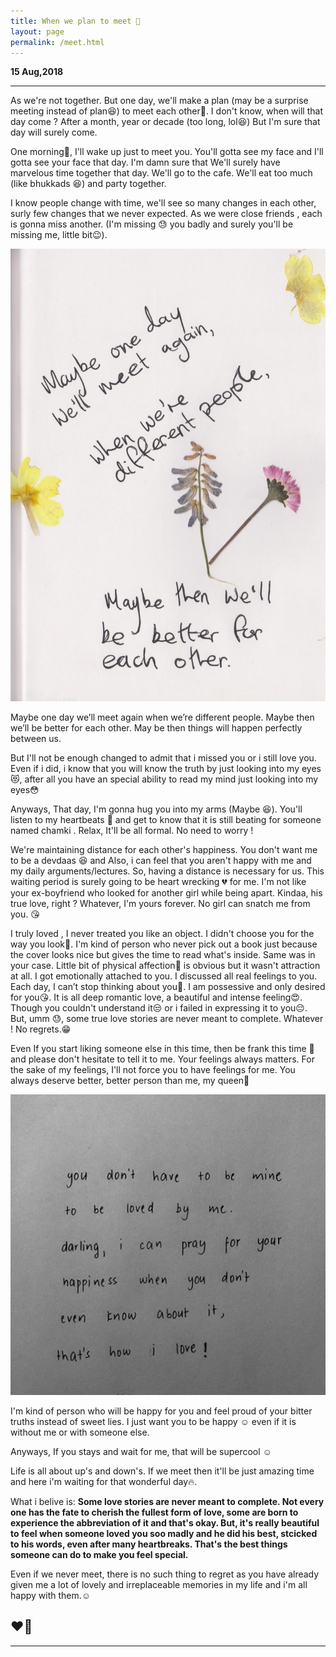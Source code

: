 ```yaml
---
title: When we plan to meet 🤗
layout: page
permalink: /meet.html
---
```


**15 Aug,2018**

---

As we're not together. But one day, we'll make a plan (may be a surprise meeting instead of plan😆) to meet each other🤗. I don't know,  when will that day come ? After a month, year or decade (too long, lol😆) But I'm sure that day will surely come. 

One morning🌄, I'll wake up just to meet you. You'll gotta see my face and I'll gotta see your face that day. I'm damn sure that We'll surely have marvelous time together that day. We'll go to the cafe. We'll eat too much (like bhukkads 😆) and party together.

I know people change with time, we'll see so many changes in each other, surly few changes that we never expected. As we were close friends , each is gonna miss another. (I'm missing 😓 you badly and surely you'll be missing me, little bit😉). 

![meet](../uploads/user/meet.jpg)

Maybe one day we’ll meet again when we’re different people. Maybe then we’ll be better for each other. May be then things will happen perfectly between us.

But I'll not be enough changed to admit that i missed you or i still love you. Even if i did, i know that you will know the truth by just looking into my eyes 😻, after all you have an special ability to read my mind just looking into my eyes😳

Anyways, That day, I'm gonna hug you into my arms (Maybe 😆). You'll listen to my heartbeats 💓 and get to know that it is still beating for someone named chamki . Relax, It'll be all formal. No need to worry !

We're maintaining distance for each other's happiness. You don't want me to be a devdaas 😆 and Also, i can feel that you aren't happy with me and my daily arguments/lectures. So, having a distance is necessary for us. This waiting period is surely going to be heart wrecking 💔 for me. I'm not like your ex-boyfriend who looked for another girl while being apart. Kindaa, his true love, right ? Whatever, I'm yours forever. No girl can snatch me from you. 😘 

I truly loved , I never treated you like an object. I didn't choose you for the way you look🙍. I'm kind of person who never pick out a book just because the cover looks nice but gives the time to read what's inside. Same was in your case. Little bit of physical affection💆 is obvious but it wasn't attraction at all. I got emotionally attached to you. I discussed all real feelings to you. Each day, I can’t stop thinking about you🤔. I am possessive and only desired for you😘. It is all deep romantic love, a beautiful and intense feeling😍. Though you couldn't understand it😒 or i failed in expressing it to you😔. But, umm 😓, some true love stories are never meant to complete. Whatever ! No regrets.😁

Even If you start liking someone else in this time, then be frank this time 🙏 and please don't hesitate to tell it to me. Your feelings always matters. For the sake of my feelings, I'll not force you to have feelings for me. You always deserve better, better person than me, my queen👰

![photo](https://github.com/sirkapil/Kiko/raw/master/uploads/user/IMG_20180912_164419.jpg)

I'm kind of person who will be happy for you and feel proud of your bitter truths instead of sweet lies. I just want you to be happy ☺ even if it is without me or with someone else. 

Anyways, If you stays and wait for me, that will be supercool ☺

Life is all about up's and down's. If we meet then it'll be just amazing time and here i'm waiting for that wonderful day🔥. 

What i belive is: **Some love stories are never meant to complete. Not every one has the fate to cherish the fullest form of love, some are born to experience the abbreviation of it and that's okay. But, it's really beautiful to feel when someone loved you soo madly and he did his best, stcicked to his words, even after many heartbreaks. That's the best things someone can do to make you feel special.**

Even if we never meet, there is no such thing to regret as you have already given me a lot of lovely and irreplaceable memories in my life and i'm all happy with them.☺

❤🙏
---

---
